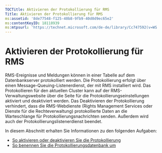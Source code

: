 ```yaml
---
TOCTitle: Aktivieren der Protokollierung für RMS
Title: Aktivieren der Protokollierung für RMS
ms:assetid: '8de77548-f125-40b8-9fb9-40d0d9ec65e2'
ms:contentKeyID: 18118939
ms:mtpsurl: 'https://technet.microsoft.com/de-de/library/Cc747592(v=WS.10)'
---
```


Aktivieren der Protokollierung für RMS
======================================

RMS-Ereignisse und Meldungen können in einer Tabelle auf dem Datenbankserver protokolliert werden. Die Protokollierung erfolgt über einen Message-Queuing-Listenerdienst, der mit RMS installiert wird. Das Protokollieren für den aktuellen Cluster kann auf der RMS-Verwaltungswebsite über die Seite für die Protokollierungseinstellungen aktiviert und deaktiviert werden. Das Deaktivieren der Protokollierung verhindert, dass die RMS-Webdienste (Rights Management Services oder Dienste für die Rechteverwaltung) protokollierte Daten an die Warteschlange für Protokollierungsnachrichten senden. Außerdem wird auch der Protokollierungslistenerdienst beendet.

In diesem Abschnitt erhalten Sie Informationen zu den folgenden Aufgaben:

-   [So aktivieren oder deaktivieren Sie die Protokollierung](https://technet.microsoft.com/8e672f95-566f-4070-9a2a-2f70f087148f)
-   [So benennen Sie die Protokollierungsdatenbank um](https://technet.microsoft.com/e0e8dc95-767f-4b84-8966-914ab083471b)